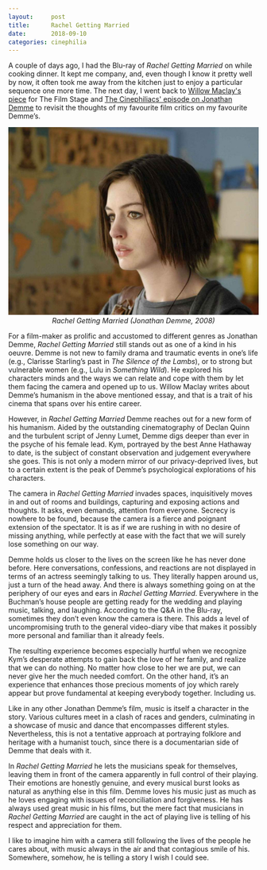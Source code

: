 ```yaml
---
layout:     post
title:      Rachel Getting Married
date:       2018-09-10
categories: cinephilia
---
```


A couple of days ago, I had the Blu-ray of *Rachel Getting Married* on while
cooking dinner. It kept me company, and, even though I know it pretty well by
now, it often took me away from the kitchen just to enjoy a particular sequence
one more time. The next day, I went back to [Willow Maclay's piece](https://thefilmstage.com/features/rachel-getting-married-and-the-first-person-humanism-of-jonathan-demme/) for The Film
Stage and [The Cinephiliacs' episode on Jonathan Demme](http://www.thecinephiliacs.net/2017/05/this-american-life-remembering-jonathan.html) to revisit the thoughts of
my favourite film critics on my favourite Demme’s.

<!--more-->

<p align="center">
    <img src="/assets/images/2018-09-10-rachel_getting_married.jpg">
    <br>
    <em>Rachel Getting Married (Jonathan Demme, 2008)</em>
</p>

For a film-maker as prolific and accustomed to different genres as Jonathan
Demme, *Rachel Getting Married* still stands out as one of a kind in his oeuvre.
Demme is not new to family drama and traumatic events in one’s life (e.g.,
Clarisse Starling’s past in *The Silence of the Lambs*), or to strong but
vulnerable women (e.g., Lulu in *Something Wild*). He explored his characters
minds and the ways we can relate and cope with them by let them facing the
camera and opened up to us. Willow Maclay writes about Demme’s humanism in the
above mentioned essay, and that is a trait of his cinema that spans over his
entire career.

However, in *Rachel Getting Married* Demme reaches out for a new form of his
humanism. Aided by the outstanding cinematography of Declan Quinn and the
turbulent script of Jenny Lumet, Demme digs deeper than ever in the psyche of
his female lead. Kym, portrayed by the best Anne Hathaway to date, is the
subject of constant observation and judgement everywhere she goes. This is not
only a modern mirror of our privacy-deprived lives, but to a certain extent is
the peak of Demme’s psychological explorations of his characters.

The camera in *Rachel Getting Married* invades spaces, inquisitively moves in and
out of rooms and buildings, capturing and exposing actions and thoughts. It
asks, even demands, attention from everyone. Secrecy is nowhere to be found,
because the camera is a fierce and poignant extension of the spectator. It is as
if we are rushing in with no desire of missing anything, while perfectly at ease
with the fact that we will surely lose something on our way.

Demme holds us closer to the lives on the screen like he has never done before.
Here conversations, confessions, and reactions are not displayed in terms of an
actress seemingly talking to us. They literally happen around us, just a turn of
the head away. And there is always something going on at the periphery of our
eyes and ears in *Rachel Getting Married*. Everywhere in the Buchman’s house
people are getting ready for the wedding and playing music, talking, and
laughing. According to the Q&A in the Blu-ray, sometimes they don’t even know
the camera is there. This adds a level of uncompromising truth to the general
video-diary vibe that makes it possibly more personal and familiar than it
already feels.

The resulting experience becomes especially hurtful when we recognize
Kym’s desperate attempts to gain back the love of her family, and realize that
we can do nothing. No matter how close to her we are put, we can never give her
the much needed comfort. On the other hand, it’s an experience that enhances
those precious moments of joy which rarely appear but prove fundamental at
keeping everybody together. Including us.

Like in any other Jonathan Demme’s film, music is itself a character in the
story. Various cultures meet in a clash of races and genders, culminating in a
showcase of music and dance that encompasses different styles. Nevertheless,
this is not a tentative approach at portraying folklore and heritage with a
humanist touch, since there is a documentarian side of Demme that deals with it.

In *Rachel Getting Married* he lets the musicians speak for themselves, leaving
them in front of the camera apparently in full control of their playing. Their
emotions are honestly genuine, and every musical burst looks as natural as
anything else in this film. Demme loves his music just as much as he loves
engaging with issues of reconciliation and forgiveness. He has always used great
music in his films, but the mere fact that musicians in *Rachel Getting Married*
are caught in the act of playing live is telling of his respect and appreciation
for them.

I like to imagine him with a camera still following the lives of the people he
cares about, with music always in the air and that contagious smile of his.
Somewhere, somehow, he is telling a story I wish I could see.
